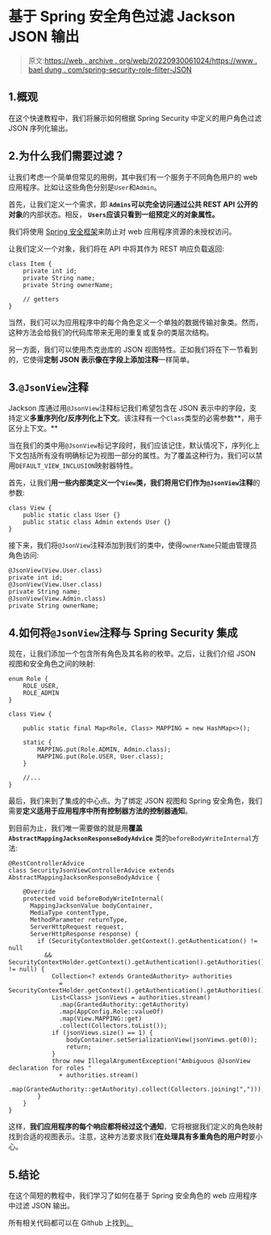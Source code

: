 # 基于 Spring 安全角色过滤 Jackson JSON 输出

> 原文:[https://web . archive . org/web/20220930061024/https://www . bael dung . com/spring-security-role-filter-JSON](https://web.archive.org/web/20220930061024/https://www.baeldung.com/spring-security-role-filter-json)

## 1.概观

在这个快速教程中，我们将展示如何根据 Spring Security 中定义的用户角色过滤 JSON 序列化输出。

## 2.为什么我们需要过滤？

让我们考虑一个简单但常见的用例，其中我们有一个服务于不同角色用户的 web 应用程序。比如让这些角色分别是`User`和`Admin`。

首先，让我们定义一个需求，即 **`Admins`可以完全访问通过公共 REST API 公开的对象**的内部状态。相反， **`Users`应该只看到一组预定义的对象属性。**

我们将使用 [Spring 安全框架](/web/20221208143856/https://www.baeldung.com/security-spring)来防止对 web 应用程序资源的未授权访问。

让我们定义一个对象，我们将在 API 中将其作为 REST 响应负载返回:

```
class Item {
    private int id;
    private String name;
    private String ownerName;

    // getters
}
```

当然，我们可以为应用程序中的每个角色定义一个单独的数据传输对象类。然而，这种方法会给我们的代码库带来无用的重复或复杂的类层次结构。

另一方面，我们可以使用杰克逊库的 JSON 视图特性。正如我们将在下一节看到的，它使得**定制 JSON 表示像在字段上添加注释**一样简单。

## 3.`@JsonView`注释

Jackson 库通过用`@JsonView`注释标记我们希望包含在 JSON 表示中的字段，支持定义**多重序列化/反序列化上下文**。该注释有一个`Class`类型的必需参数**，用于区分上下文。**

当在我们的类中用`@JsonView`标记字段时，我们应该记住，默认情况下，序列化上下文包括所有没有明确标记为视图一部分的属性。为了覆盖这种行为，我们可以禁用`DEFAULT_VIEW_INCLUSION`映射器特性。

首先，让我们**用一些内部类定义一个`View`类，我们将用它们作为`@JsonView`注释**的参数:

```
class View {
    public static class User {}
    public static class Admin extends User {}
} 
```

接下来，我们将`@JsonView`注释添加到我们的类中，使得`ownerName`只能由管理员角色访问:

```
@JsonView(View.User.class)
private int id;
@JsonView(View.User.class)
private String name;
@JsonView(View.Admin.class)
private String ownerName;
```

## 4.如何将`@JsonView`注释与 Spring Security 集成

现在，让我们添加一个包含所有角色及其名称的枚举。之后，让我们介绍 JSON 视图和安全角色之间的映射:

```
enum Role {
    ROLE_USER,
    ROLE_ADMIN
}

class View {

    public static final Map<Role, Class> MAPPING = new HashMap<>();

    static {
        MAPPING.put(Role.ADMIN, Admin.class);
        MAPPING.put(Role.USER, User.class);
    }

    //...
}
```

最后，我们来到了集成的中心点。为了绑定 JSON 视图和 Spring 安全角色，我们需要**定义适用于应用程序中所有控制器方法的控制器通知**。

到目前为止，我们唯一需要做的就是用**覆盖`AbstractMappingJacksonResponseBodyAdvice`** 类的`beforeBodyWriteInternal`方法:

```
@RestControllerAdvice
class SecurityJsonViewControllerAdvice extends AbstractMappingJacksonResponseBodyAdvice {

    @Override
    protected void beforeBodyWriteInternal(
      MappingJacksonValue bodyContainer,
      MediaType contentType,
      MethodParameter returnType,
      ServerHttpRequest request,
      ServerHttpResponse response) {
        if (SecurityContextHolder.getContext().getAuthentication() != null
          && SecurityContextHolder.getContext().getAuthentication().getAuthorities() != null) {
            Collection<? extends GrantedAuthority> authorities
              = SecurityContextHolder.getContext().getAuthentication().getAuthorities();
            List<Class> jsonViews = authorities.stream()
              .map(GrantedAuthority::getAuthority)
              .map(AppConfig.Role::valueOf)
              .map(View.MAPPING::get)
              .collect(Collectors.toList());
            if (jsonViews.size() == 1) {
                bodyContainer.setSerializationView(jsonViews.get(0));
                return;
            }
            throw new IllegalArgumentException("Ambiguous @JsonView declaration for roles "
              + authorities.stream()
              .map(GrantedAuthority::getAuthority).collect(Collectors.joining(",")));
        }
    }
}
```

这样，**我们应用程序的每个响应都将经过这个通知**，它将根据我们定义的角色映射找到合适的视图表示。注意，这种方法要求我们**在处理具有多重角色的用户时**要小心。

## 5.结论

在这个简短的教程中，我们学习了如何在基于 Spring 安全角色的 web 应用程序中过滤 JSON 输出。

所有相关代码都可以在 Github 上找到[。](https://web.archive.org/web/20221208143856/https://github.com/eugenp/tutorials/tree/master/spring-security-modules/spring-security-core)